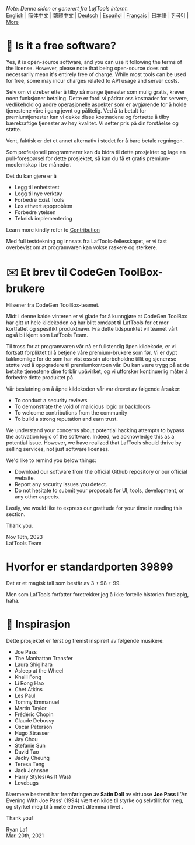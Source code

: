 <i>Note: Denne siden er generert fra LafTools internt.</i> <br/> [English](/docs/en_US/FAQ.md)  |  [简体中文](/docs/zh_CN/FAQ.md)  |  [繁體中文](/docs/zh_HK/FAQ.md)  |  [Deutsch](/docs/de/FAQ.md)  |  [Español](/docs/es/FAQ.md)  |  [Français](/docs/fr/FAQ.md)  |  [日本語](/docs/ja/FAQ.md)  |  [한국어](/docs/ko/FAQ.md) | [More](/docs/) <br/>

# 🙋 Is it a free software?

Yes, it is open-source software, and you can use it following the terms of the license. However, please note that being open-source does not necessarily mean it's entirely free of charge. While most tools can be used for free, some may incur charges related to API usage and server costs.

Selv om vi streber etter å tilby så mange tjenester som mulig gratis, krever noen funksjoner betaling. Dette er fordi vi pådrar oss kostnader for servere, vedlikehold og andre operasjonelle aspekter som er avgjørende for å holde tjenestene våre i gang jevnt og pålitelig. Ved å ta betalt for premiumtjenester kan vi dekke disse kostnadene og fortsette å tilby bærekraftige tjenester av høy kvalitet. Vi setter pris på din forståelse og støtte.

Vent, faktisk er det et annet alternativ i stedet for å bare betale regningen.

Som profesjonell programmerer kan du bidra til dette prosjektet og lage en pull-forespørsel for dette prosjektet, så kan du få et gratis premium-medlemskap i tre måneder.

Det du kan gjøre er å

- Legg til enhetstest
- Legg til nye verktøy
- Forbedre Exist Tools
- Løs ethvert appproblem
- Forbedre ytelsen
- Teknisk implementering

Learn more kindly refer to [Contribution](CONTRIBUTION.md)

Med full testdekning og innsats fra LafTools-fellesskapet, er vi fast overbevist om at programvaren kan vokse raskere og sterkere.

# ✉️ Et brev til CodeGen ToolBox-brukere

Hilsener fra CodeGen ToolBox-teamet.

Midt i denne kalde vinteren er vi glade for å kunngjøre at CodeGen ToolBox har gitt ut hele kildekoden og har blitt omdøpt til LafTools for et mer kortfattet og spesifikt produktnavn. Fra dette tidspunktet vil teamet vårt også bli kjent som LafTools Team.

Til tross for at programvaren vår nå er fullstendig åpen kildekode, er vi fortsatt forpliktet til å betjene våre premium-brukere som før. Vi er dypt takknemlige for de som har vist oss sin uforbeholdne tillit og sjenerøse støtte ved å oppgradere til premiumkontoen vår. Du kan være trygg på at de betalte tjenestene dine forblir upåvirket, og vi utforsker kontinuerlig måter å forbedre dette produktet på.

Vår beslutning om å åpne kildekoden vår var drevet av følgende årsaker:

- To conduct a security reviews
- To demonstrate the void of malicious logic or backdoors
- To welcome contributions from the community
- To build a strong reputation and earn trust.

We understand your concerns about potential hacking attempts to bypass the activation logic of the software. Indeed, we acknowledge this as a potential issue. However, we have realized that LafTools should thrive by selling services, not just software licenses.

We'd like to remind you below things:

- Download our software from the official Github repository or our official website.
- Report any security issues you detect.
- Do not hesitate to submit your proposals for UI, tools, development, or any other aspects.

Lastly, we would like to express our gratitude for your time in reading this section.

Thank you.

Nov 18th, 2023  
LafTools Team

# Hvorfor er standardporten 39899

Det er et magisk tall som består av 3 + 98 + 99.

Men som LafTools forfatter foretrekker jeg å ikke fortelle historien foreløpig, haha.

# 🎷 Inspirasjon

Dette prosjektet er først og fremst inspirert av følgende musikere:

- Joe Pass
- The Manhattan Transfer
- Laura Shigihara
- Asleep at the Wheel
- Khalil Fong
- Li Rong Hao
- Chet Atkins
- Les Paul
- Tommy Emmanuel
- Martin Taylor
- Frédéric Chopin
- Claude Debussy
- Oscar Peterson
- Hugo Strasser
- Jay Chou
- Stefanie Sun
- David Tao
- Jacky Cheung
- Teresa Teng
- Jack Johnson
- Harry Styles(As It Was)
- Lovebugs

Nærmere bestemt har fremføringen av **Satin Doll** av virtuose **Joe Pass** i 'An Evening With Joe Pass' (1994) vært en kilde til styrke og selvtillit for meg, og styrket meg til å møte ethvert dilemma i livet .

Thank you!

Ryan Laf  
Mar. 20th, 2021
